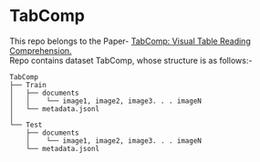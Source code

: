 # TabComp

This repo belongs to the Paper- <u>TabComp: Visual Table Reading Comprehension.</u> <br>
Repo contains dataset TabComp, whose structure is as follows:-
```
TabComp
├── Train
│   ├── documents
│   │    └── image1, image2, image3. . . imageN
│   └── metadata.jsonl
│
└── Test
    ├── documents
    │    └── image1, image2, image3. . . imageN
    └── metadata.jsonl
```
